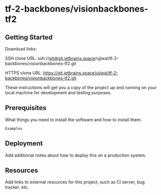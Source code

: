 # tf-2-backbones/visionbackbones-tf2



## Getting Started

Download links:

SSH clone URL: ssh://git@git.jetbrains.space/ujjwal/tf-2-backbones/visionbackbones-tf2.git

HTTPS clone URL: https://git.jetbrains.space/ujjwal/tf-2-backbones/visionbackbones-tf2.git



These instructions will get you a copy of the project up and running on your local machine for development and testing purposes.

## Prerequisites

What things you need to install the software and how to install them.

```
Examples
```

## Deployment

Add additional notes about how to deploy this on a production system.

## Resources

Add links to external resources for this project, such as CI server, bug tracker, etc.
